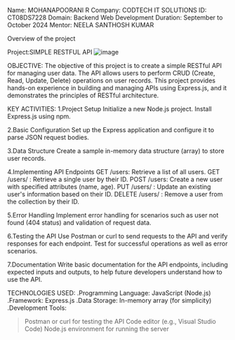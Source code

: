 Name: MOHANAPOORANI R
Company: CODTECH IT SOLUTIONS
ID: CT08DS7228
Domain: Backend Web Development
Duration: September to October 2024
Mentor: NEELA SANTHOSH KUMAR

Overview of the project

Project:SIMPLE RESTFUL API
![image](https://github.com/user-attachments/assets/68fea9a9-739f-454b-b827-5efaacc98d89)



OBJECTIVE:
The objective of this project is to create a simple RESTful API for managing user data. The API allows users to perform CRUD (Create, Read, Update, Delete) operations on user records. This project provides hands-on experience in building and managing APIs using Express.js, and it demonstrates the principles of RESTful architecture.

KEY ACTIVITIES:
1.Project Setup
Initialize a new Node.js project.
Install Express.js using npm.

2.Basic Configuration
Set up the Express application and configure it to parse JSON request bodies.

3.Data Structure
Create a sample in-memory data structure (array) to store user records.

4.Implementing API Endpoints
GET /users: Retrieve a list of all users.
GET /users/
: Retrieve a single user by their ID.
POST /users: Create a new user with specified attributes (name, age).
PUT /users/
: Update an existing user's information based on their ID.
DELETE /users/
: Remove a user from the collection by their ID.

5.Error Handling
Implement error handling for scenarios such as user not found (404 status) and validation of request data.

6.Testing the API
Use Postman or curl to send requests to the API and verify responses for each endpoint.
Test for successful operations as well as error scenarios.

7.Documentation
Write basic documentation for the API endpoints, including expected inputs and outputs, to help future developers understand how to use the API.

TECHNOLOGIES USED:
.Programming Language: JavaScript (Node.js)
.Framework: Express.js
.Data Storage: In-memory array (for simplicity)
.Development Tools:
   >Postman or curl for testing the API
   >Code editor (e.g., Visual Studio Code)
   >Node.js environment for running the server






